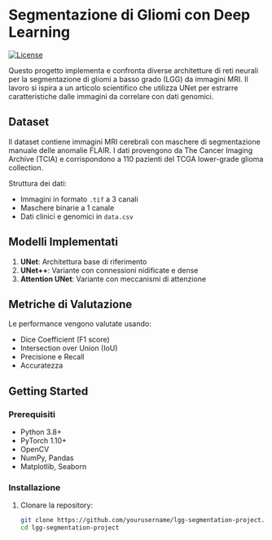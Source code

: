 # Segmentazione di Gliomi con Deep Learning

[![License](https://img.shields.io/badge/license-MIT-blue.svg)](LICENSE)

Questo progetto implementa e confronta diverse architetture di reti neurali per la segmentazione di gliomi a basso grado (LGG) da immagini MRI. Il lavoro si ispira a un articolo scientifico che utilizza UNet per estrarre caratteristiche dalle immagini da correlare con dati genomici.

## Dataset

Il dataset contiene immagini MRI cerebrali con maschere di segmentazione manuale delle anomalie FLAIR. I dati provengono da The Cancer Imaging Archive (TCIA) e corrispondono a 110 pazienti del TCGA lower-grade glioma collection.

Struttura dei dati:
- Immagini in formato `.tif` a 3 canali
- Maschere binarie a 1 canale
- Dati clinici e genomici in `data.csv`

## Modelli Implementati

1. **UNet**: Architettura base di riferimento
2. **UNet++**: Variante con connessioni nidificate e dense
3. **Attention UNet**: Variante con meccanismi di attenzione

## Metriche di Valutazione

Le performance vengono valutate usando:
- Dice Coefficient (F1 score)
- Intersection over Union (IoU)
- Precisione e Recall
- Accuratezza

## Getting Started

### Prerequisiti

- Python 3.8+
- PyTorch 1.10+
- OpenCV
- NumPy, Pandas
- Matplotlib, Seaborn

### Installazione

1. Clonare la repository:
   ```bash
   git clone https://github.com/yourusername/lgg-segmentation-project.git
   cd lgg-segmentation-project